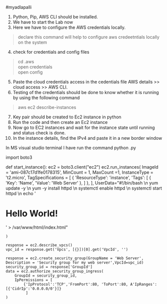 #myadlapalli
1. Python, Pip, AWS CLI should be installed.
2. We have to start the Lab now
3. Here we have to configure the AWS credentials locally.
> declare this command will help to configure aws credeetntials locally on the system
4. check for credentials and config files
> cd .aws\
> open credentials\
> open config
5. Paste the cloud credentials access in the cedentials file AWS details >> cloud access >> AWS CLI.
6. Testing of the credentials should be done to know whether it is running by using the following command
> aws ec2 describe-instances
7. Key pair should be created to Ec2 instance in python
8. Run the code and then create an Ec2 instance
9. Now go to EC2 instances and wait for the instance state until running and status check is done.
10. In the instance details, find the IPv4 and paste it in a new border window

In MS visual studio terminal I have run the command python <filename>.py 


import boto3

def start_instance():
    ec2 = boto3.client("ec2")
    ec2.run_instances(
        ImageId = 'ami-087c17d1fe0178315',
        MinCount = 1,
        MaxCount =1,
        InstanceType = 't2.micro',
        TagSpecifications = 
        [
          {
            'ResourceType': 'instance',
            'Tags': 
             [
                 {
                    'Key': 'Name',
                    'Value': 'Web Server'
                 },
             ]
          },
        ],
        UserData="#!/bin/bash \n yum update -y \n yum -y install httpd \n systemctl enable httpd \n systemctl start httpd \n echo '<html><h1>Hello World!</h1></html>' > /var/www/html/index.html"

    )

    response = ec2.describe_vpcs()
    vpc_id = response.get('Vpcs', [{}])[0].get('VpcId', '')

    response = ec2.create_security_group(GroupName = 'Web Server', Description = 'Security group for my web server',VpcId=vpc_id)
    security_group_id = response['GroupId']
    data = ec2.authorize_security_group_ingress(
        GroupId = security_group_id,
        IpPermissions = [
            {'IpProtocol':'TCP','FromPort':80, 'ToPort':80, A'IpRanges':[{'CidrIp':'0.0.0.0/0'}]}
             ]
    )
 
